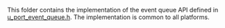 This folder contains the implementation of the event queue API defined in [u_port_event_queue.h](/port/api/u_port_event_queue.h).  The implementation is common to all platforms.